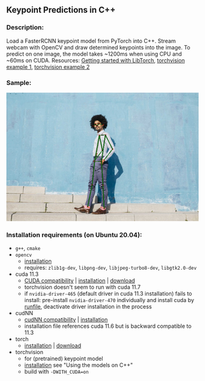 ## Keypoint Predictions in C++

### Description:
Load a FasterRCNN keypoint model from PyTorch into C++. Stream webcam with OpenCV and draw determined keypoints into the image. To predict on one image, the model takes ~1200ms when using CPU and ~60ms on CUDA. Resources: [Getting started with LibTorch](https://www.youtube.com/watch?v=RFq8HweBjHA&list=PLZAGo22la5t4UWx37MQDpXPFX3rTOGO3k&index=1), [torchvision example 1](https://github.com/pytorch/vision/tree/main/test/tracing/frcnn), [torchvision example 2](https://github.com/pytorch/vision/tree/main/examples/cpp/hello_world)

### Sample:
![sample_man_keypoints](sample_with_keypoints.jpg)

### Installation requirements (on Ubuntu 20.04):
* `g++`, `cmake`
* `opencv` 
    * [installation](https://docs.opencv.org/4.x/d7/d9f/tutorial_linux_install.html)
    * requires: `zlib1g-dev`, `libpng-dev`, `libjpeg-turbo8-dev`, `libgtk2.0-dev`
* cuda 11.3 
    * [CUDA compatibility](https://docs.nvidia.com/deploy/cuda-compatibility/index.html) | [installation](https://docs.nvidia.com/cuda/cuda-installation-guide-linux/index.html) | [download](https://developer.nvidia.com/cuda-11.3.0-download-archive?target_os=Linux&target_arch=x86_64&Distribution=Ubuntu&target_version=20.04&target_type=deb_local)
    * torchvision doesn't seem to run with cuda 11.7
    * if `nvidia-driver-465` (default driver in cuda 11.3 installation) fails to install: pre-install `nvidia-driver-470` individually and install cuda by [runfile](https://docs.nvidia.com/cuda/cuda-installation-guide-linux/index.html#runfile), deactivate driver installation in the process
* cudNN
    * [cudNN compatibility](https://docs.nvidia.com/deeplearning/cudnn/support-matrix/index.html) | [installation](https://docs.nvidia.com/deeplearning/cudnn/install-guide/index.html)
    * installation file references cuda 11.6 but is backward compatible to 11.3
* torch
    * [installation](https://pytorch.org/cppdocs/installing.html) | [download](https://pytorch.org/get-started/locally/)
* torchvision
    * for (pretrained) keypoint model
    * [installation](https://github.com/pytorch/vision) see "Using the models on C++"
    * build with `-DWITH_CUDA=on`
